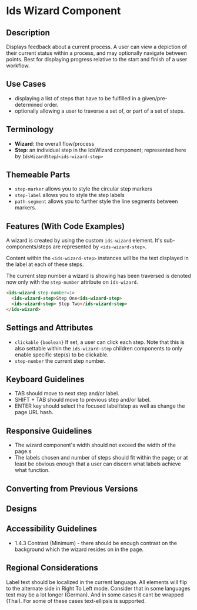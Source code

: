 # Ids Wizard Component

## Description

Displays feedback about a current process. A user can view a depiction of their current status within a process, and may optionally navigate between points. Best for displaying progress relative to the start and finish of a user workflow.

## Use Cases

- displaying a list of steps that have to be fulfilled in a given/pre-determined order.
- optionally allowing a user to traverse a set of, or part of a set of steps.

## Terminology

- **Wizard**: the overall flow/process
- **Step**: an individual step in the IdsWizard component; represented here by `IdsWizardStep`/`<ids-wizard-step>`

## Themeable Parts

- `step-marker` allows you to style the circular step markers
- `step-label` allows you to style the step labels
- `path-segment` allows you to further style the line segments between markers.

## Features (With Code Examples)

A wizard is created by using the custom `ids-wizard` element. It's sub-components/steps are represented by `<ids-wizard-step>`.

Content within the `<ids-wizard-step>` instances will be the text displayed in the label at each of these steps.

The current step number a wizard is showing has been traversed is denoted now only with the `step-number` attribute on `ids-wizard`.

```html
<ids-wizard step-number=1>
  <ids-wizard-step>Step One<ids-wizard-step>
  <ids-wizard-step> Step Two</ids-wizard-step>
</ids-wizard>
```

## Settings and Attributes

- `clickable` `{boolean}` If set, a user can click each step. Note that this is also settable within the `ids-wizard-step` children components to only enable specific step(s) to be clickable.
- `step-number` the current step number.

## Keyboard Guidelines

- TAB should move to next step and/or label.
- SHIFT + TAB should move to previous step and/or label.
- ENTER key should select the focused label/step as well as change the page URL hash.

## Responsive Guidelines

- The wizard component's width should not exceed the width of the page.s
- The labels chosen and number of steps should fit within the page; or at least be obvious enough that a user can discern what labels achieve what function.

## Converting from Previous Versions

## Designs

## Accessibility Guidelines

- 1.4.3 Contrast (Minimum) - there should be enough contrast on the background which the wizard resides on in the page.

## Regional Considerations

Label text should be localized in the current language. All elements will flip to the alternate side in Right To Left mode. Consider that in some languages text may be a lot longer (German). And in some cases it cant be wrapped (Thai). For some of these cases text-ellipsis is supported.
